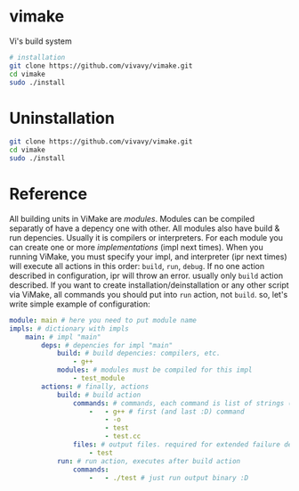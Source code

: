 # vimake
 Vi's build system
```sh
# installation
git clone https://github.com/vivavy/vimake.git
cd vimake
sudo ./install
```

# Uninstallation
```sh
git clone https://github.com/vivavy/vimake.git
cd vimake
sudo ./install
```

# Reference

All building units in ViMake are *modules*. Modules can be compiled separatly of have a depency one with other.
All modules also have build & run depencies. Usually it is compilers or interpreters. For each module you can
create one or more *implementations* (impl next times). When you running ViMake, you must specify your impl,
and interpreter (ipr next times) will execute all actions in this order: `build`, `run`, `debug`.
If no one action described in configuration, ipr will throw an error. usually only `build` action described.
If you want to create installation/deinstallation or any other script via ViMake, all commands you should
put into `run` action, not `build`. so, let's write simple example of configuration:

```yaml
module: main # here you need to put module name
impls: # dictionary with impls
    main: # impl "main"
        deps: # depencies for impl "main"
            build: # build depencies: compilers, etc.
                - g++
            modules: # modules must be compiled for this impl
                - test_module
        actions: # finally, actions
            build: # build action
                commands: # commands, each command is list of strings (arguments)
                    -   - g++ # first (and last :D) command
                        - -o
                        - test
                        - test.cc
                files: # output files. required for extended failure detection, if compiler doesn't return error code
                    - test
            run: # run action, executes after build action
                commands:
                    -   - ./test # just run output binary :D
```
